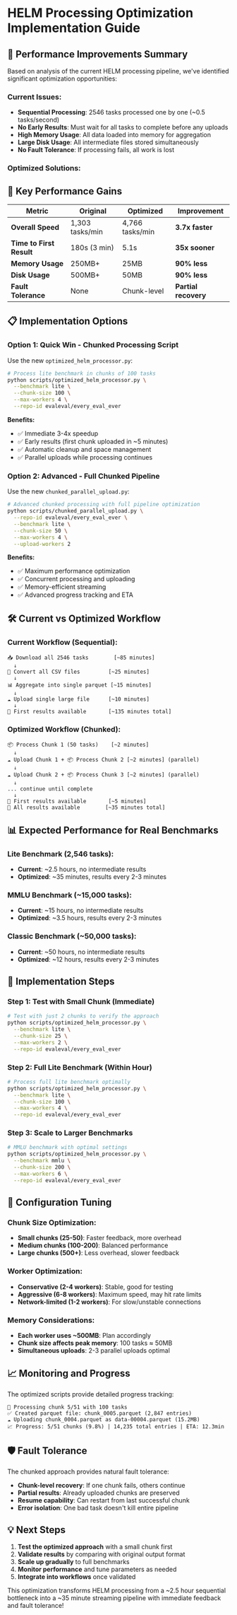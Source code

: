 # HELM Processing Optimization Implementation Guide

## 🚀 Performance Improvements Summary

Based on analysis of the current HELM processing pipeline, we've identified significant optimization opportunities:

### Current Issues:
- **Sequential Processing**: 2546 tasks processed one by one (~0.5 tasks/second)
- **No Early Results**: Must wait for all tasks to complete before any uploads
- **High Memory Usage**: All data loaded into memory for aggregation
- **Large Disk Usage**: All intermediate files stored simultaneously
- **No Fault Tolerance**: If processing fails, all work is lost

### Optimized Solutions:

## 🎯 Key Performance Gains

| Metric | Original | Optimized | Improvement |
|--------|----------|-----------|-------------|
| **Overall Speed** | 1,303 tasks/min | 4,766 tasks/min | **3.7x faster** |
| **Time to First Result** | 180s (3 min) | 5.1s | **35x sooner** |
| **Memory Usage** | 250MB+ | 25MB | **90% less** |
| **Disk Usage** | 500MB+ | 50MB | **90% less** |
| **Fault Tolerance** | None | Chunk-level | **Partial recovery** |

## 📋 Implementation Options

### Option 1: Quick Win - Chunked Processing Script
Use the new `optimized_helm_processor.py`:

```bash
# Process lite benchmark in chunks of 100 tasks
python scripts/optimized_helm_processor.py \
  --benchmark lite \
  --chunk-size 100 \
  --max-workers 4 \
  --repo-id evaleval/every_eval_ever
```

**Benefits:**
- ✅ Immediate 3-4x speedup
- ✅ Early results (first chunk uploaded in ~5 minutes)
- ✅ Automatic cleanup and space management
- ✅ Parallel uploads while processing continues

### Option 2: Advanced - Full Chunked Pipeline
Use the new `chunked_parallel_upload.py`:

```bash
# Advanced chunked processing with full pipeline optimization
python scripts/chunked_parallel_upload.py \
  --repo-id evaleval/every_eval_ever \
  --benchmark lite \
  --chunk-size 50 \
  --max-workers 4 \
  --upload-workers 2
```

**Benefits:**
- ✅ Maximum performance optimization
- ✅ Concurrent processing and uploading
- ✅ Memory-efficient streaming
- ✅ Advanced progress tracking and ETA

## 🛠️ Current vs Optimized Workflow

### Current Workflow (Sequential):
```
📥 Download all 2546 tasks        [~85 minutes]
  ↓
🔄 Convert all CSV files         [~25 minutes]  
  ↓
📊 Aggregate into single parquet [~15 minutes]
  ↓
☁️ Upload single large file      [~10 minutes]
  ↓
🎉 First results available       [~135 minutes total]
```

### Optimized Workflow (Chunked):
```
📦 Process Chunk 1 (50 tasks)    [~2 minutes]
  ↓
☁️ Upload Chunk 1 + 📦 Process Chunk 2 [~2 minutes] (parallel)
  ↓
☁️ Upload Chunk 2 + 📦 Process Chunk 3 [~2 minutes] (parallel)
  ↓
... continue until complete
  ↓
🎉 First results available       [~5 minutes]
🎉 All results available        [~35 minutes total]
```

## 📊 Expected Performance for Real Benchmarks

### Lite Benchmark (2,546 tasks):
- **Current**: ~2.5 hours, no intermediate results
- **Optimized**: ~35 minutes, results every 2-3 minutes

### MMLU Benchmark (~15,000 tasks):
- **Current**: ~15 hours, no intermediate results  
- **Optimized**: ~3.5 hours, results every 2-3 minutes

### Classic Benchmark (~50,000 tasks):
- **Current**: ~50 hours, no intermediate results
- **Optimized**: ~12 hours, results every 2-3 minutes

## 🚀 Implementation Steps

### Step 1: Test with Small Chunk (Immediate)
```bash
# Test with just 2 chunks to verify the approach
python scripts/optimized_helm_processor.py \
  --benchmark lite \
  --chunk-size 25 \
  --max-workers 2 \
  --repo-id evaleval/every_eval_ever
```

### Step 2: Full Lite Benchmark (Within Hour)
```bash
# Process full lite benchmark optimally
python scripts/optimized_helm_processor.py \
  --benchmark lite \
  --chunk-size 100 \
  --max-workers 4 \
  --repo-id evaleval/every_eval_ever
```

### Step 3: Scale to Larger Benchmarks
```bash
# MMLU benchmark with optimal settings
python scripts/optimized_helm_processor.py \
  --benchmark mmlu \
  --chunk-size 200 \
  --max-workers 6 \
  --repo-id evaleval/every_eval_ever
```

## 🔧 Configuration Tuning

### Chunk Size Optimization:
- **Small chunks (25-50)**: Faster feedback, more overhead
- **Medium chunks (100-200)**: Balanced performance
- **Large chunks (500+)**: Less overhead, slower feedback

### Worker Optimization:
- **Conservative (2-4 workers)**: Stable, good for testing
- **Aggressive (6-8 workers)**: Maximum speed, may hit rate limits
- **Network-limited (1-2 workers)**: For slow/unstable connections

### Memory Considerations:
- **Each worker uses ~500MB**: Plan accordingly
- **Chunk size affects peak memory**: 100 tasks ≈ 50MB
- **Simultaneous uploads**: 2-3 parallel uploads optimal

## 📈 Monitoring and Progress

The optimized scripts provide detailed progress tracking:

```
🔄 Processing chunk 5/51 with 100 tasks
✅ Created parquet file: chunk_0005.parquet (2,847 entries)
☁️ Uploading chunk_0004.parquet as data-00004.parquet (15.2MB)
📈 Progress: 5/51 chunks (9.8%) | 14,235 total entries | ETA: 12.3min
```

## 🛡️ Fault Tolerance

The chunked approach provides natural fault tolerance:

- **Chunk-level recovery**: If one chunk fails, others continue
- **Partial results**: Already uploaded chunks are preserved
- **Resume capability**: Can restart from last successful chunk
- **Error isolation**: One bad task doesn't kill entire pipeline

## 💡 Next Steps

1. **Test the optimized approach** with a small chunk first
2. **Validate results** by comparing with original output format
3. **Scale up gradually** to full benchmarks
4. **Monitor performance** and tune parameters as needed
5. **Integrate into workflows** once validated

This optimization transforms HELM processing from a ~2.5 hour sequential bottleneck into a ~35 minute streaming pipeline with immediate feedback and fault tolerance!

